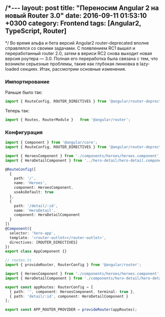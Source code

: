 /*---
layout: post
title:  "Переносим Angular 2 на новый Router 3.0"
date:   2016-09-11 01:53:10 +0300
category: Frontend
tags: [Angular2, TypeScript, Router]
---
*/
Во время альфа и бета версий Angular2 router-deprecated вполне справлялся со своими задачами. С появлением RC1 вышел и переработанный 
router 2.0, затем в вериси RC2 снова выходит новая версия роутера — 3.0. Полная его переработка была связана с тем, что возникли серьезные
проблемы, такие как глубокая линковка в lazy-loaded секциях. 
Итак, рассмотрим основные изменения.
<!-- more -->

<h3>Импортирование</h3>
Раньше было так:

```ts
import { RouteConfig, ROUTER_DIRECTIVES } from '@angular/router-deprected';
```

Теперь так:

```ts
import { Routes, RouterModule }   from '@angular/router';
```

<h3>Конфигурация</h3>

```ts
import { Component } from '@angular/core';
import { RouteConfig, ROUTER_DIRECTIVES } from '@angular/router-deprected';

import { HeroesComponent } from './components/heroes/heroes.component';
import { HeroDetailComponent } from '../hero-detail/hero-detail.component';

@RouteConfig([
  {
    path: '/',
    name: 'Heroes',
    component: HeroesComponent,
    useAsDefault: true
  },
  {
    path: '/detail/:id',
    name: 'HeroDetail',
    component: HeroDetailComponent
  }
])
@Component({
  selector: 'hero-app',
  template: '<router-outlet></router-outlet>',
  directives: [ROUTER_DIRECTIVES]
})
export class AppComponent {}
```

```ts
// routes.ts
import { provideRouter, RouterConfig } from '@angular/router';

import { HeroesComponent } from './components/heroes/heroes.component';
import { HeroDetailComponent } from './components/hero-detail/hero-detail.component';

export const appRoutes: RouterConfig = [
  { path: '', component: HeroesComponent, terminal: true },
  { path: 'detail/:id', component: HeroDetailComponent }
];

export const APP_ROUTER_PROVIDER = provideRouter(appRoutes);
```
